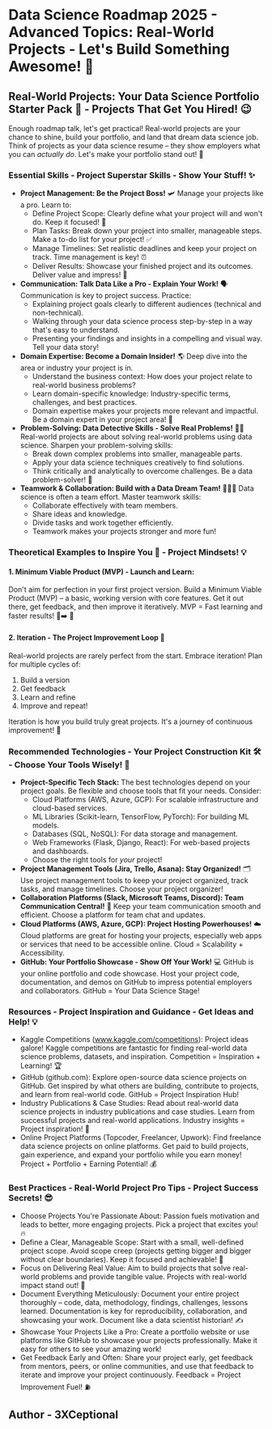 # Data Science Roadmap 2025 - Advanced Topics: Real-World Projects - Let's Build Something Awesome! 🚀

## Real-World Projects: Your Data Science Portfolio Starter Pack 💼 - Projects That Get You Hired! 😉

Enough roadmap talk, let's get practical! Real-world projects are your chance to shine, build your portfolio, and land that dream data science job. Think of projects as your data science resume – they show employers what you can *actually do*. Let's make your portfolio stand out! 🚀

### Essential Skills - Project Superstar Skills - Show Your Stuff! ✨

*   **Project Management: Be the Project Boss!** 🛩️  Manage your projects like a pro. Learn to:
    *   Define Project Scope: Clearly define what your project will and won't do. Keep it focused! 🎯
    *   Plan Tasks: Break down your project into smaller, manageable steps. Make a to-do list for your project! ✅
    *   Manage Timelines: Set realistic deadlines and keep your project on track. Time management is key! ⏰
    *   Deliver Results:  Showcase your finished project and its outcomes. Deliver value and impress! 🎁
*   **Communication: Talk Data Like a Pro - Explain Your Work!** 🗣️ Communication is key to project success. Practice:
    *   Explaining project goals clearly to different audiences (technical and non-technical).
    *   Walking through your data science process step-by-step in a way that's easy to understand.
    *   Presenting your findings and insights in a compelling and visual way. Tell your data story! 
*   **Domain Expertise: Become a Domain Insider!** 🌎  Deep dive into the area or industry your project is in. 
    *   Understand the business context: How does your project relate to real-world business problems?
    *   Learn domain-specific knowledge:  Industry-specific terms, challenges, and best practices. 
    *   Domain expertise makes your projects more relevant and impactful. Be a domain expert in your project area! 🧠
*   **Problem-Solving: Data Detective Skills - Solve Real Problems!** 🕵️‍♀️ Real-world projects are about solving real-world problems using data science. Sharpen your problem-solving skills:
    *   Break down complex problems into smaller, manageable parts.
    *   Apply your data science techniques creatively to find solutions.
    *   Think critically and analytically to overcome challenges. Be a data problem-solver! 💪
*   **Teamwork & Collaboration: Build with a Data Dream Team!** 🧑‍🤝‍🧑 Data science is often a team effort. Master teamwork skills:
    *   Collaborate effectively with team members.
    *   Share ideas and knowledge.
    *   Divide tasks and work together efficiently.
    *   Teamwork makes your projects stronger and more fun! 

### Theoretical Examples to Inspire You 🤔 - Project Mindsets! 💡

#### 1. Minimum Viable Product (MVP) - Launch and Learn:

Don't aim for perfection in your first project version. Build a Minimum Viable Product (MVP) – a basic, working version with core features. Get it out there, get feedback, and then improve it iteratively. MVP = Fast learning and faster results! 🛴➡️ 🛵

#### 2. Iteration - The Project Improvement Loop 🔄

Real-world projects are rarely perfect from the start. Embrace iteration! Plan for multiple cycles of:

1.  Build a version
2.  Get feedback
3.  Learn and refine
4.  Improve and repeat! 

Iteration is how you build truly great projects. It's a journey of continuous improvement! 💃

### Recommended Technologies - Your Project Construction Kit 🛠️ - Choose Your Tools Wisely! 🧰

*   **Project-Specific Tech Stack:** The best technologies depend on your project goals. Be flexible and choose tools that fit your needs. Consider:
    *   Cloud Platforms (AWS, Azure, GCP): For scalable infrastructure and cloud-based services.
    *   ML Libraries (Scikit-learn, TensorFlow, PyTorch): For building ML models.
    *   Databases (SQL, NoSQL): For data storage and management.
    *   Web Frameworks (Flask, Django, React): For web-based projects and dashboards.
    *   Choose the right tools for *your* project! 
*   **Project Management Tools (Jira, Trello, Asana): Stay Organized!** 🗂️ Use project management tools to keep your project organized, track tasks, and manage timelines. Choose your project organizer! 
*   **Collaboration Platforms (Slack, Microsoft Teams, Discord): Team Communication Central!** 💬 Keep your team communication smooth and efficient. Choose a platform for team chat and updates.
*   **Cloud Platforms (AWS, Azure, GCP): Project Hosting Powerhouses!** ☁️ Cloud platforms are great for hosting your projects, especially web apps or services that need to be accessible online. Cloud = Scalability + Accessibility.
*   **GitHub: Your Portfolio Showcase - Show Off Your Work!** 💻 GitHub is your online portfolio and code showcase. Host your project code, documentation, and demos on GitHub to impress potential employers and collaborators. GitHub = Your Data Science Stage! 

### Resources - Project Inspiration and Guidance - Get Ideas and Help! 💡

*   Kaggle Competitions (www.kaggle.com/competitions): Project ideas galore! Kaggle competitions are fantastic for finding real-world data science problems, datasets, and inspiration. Competition = Inspiration + Learning! 🏆
*   GitHub (github.com): Explore open-source data science projects on GitHub. Get inspired by what others are building, contribute to projects, and learn from real-world code. GitHub = Project Inspiration Hub! 
*   Industry Publications & Case Studies: Read about real-world data science projects in industry publications and case studies. Learn from successful projects and real-world applications. Industry insights = Project inspiration! 📰
*   Online Project Platforms (Topcoder, Freelancer, Upwork): Find freelance data science projects on online platforms. Get paid to build projects, gain experience, and expand your portfolio while you earn money! Project + Portfolio + Earning Potential! 💰

### Best Practices - Real-World Project Pro Tips - Project Success Secrets! 😎

*   Choose Projects You're Passionate About: Passion fuels motivation and leads to better, more engaging projects. Pick a project that excites you! 🔥
*   Define a Clear, Manageable Scope: Start with a small, well-defined project scope. Avoid scope creep (projects getting bigger and bigger without clear boundaries). Keep it focused and achievable! 🎯
*   Focus on Delivering Real Value: Aim to build projects that solve real-world problems and provide tangible value. Projects with real-world impact stand out! 💎
*   Document Everything Meticulously: Document your entire project thoroughly – code, data, methodology, findings, challenges, lessons learned. Documentation is key for reproducibility, collaboration, and showcasing your work. Document like a data scientist historian! ✍️
*   Showcase Your Projects Like a Pro: Create a portfolio website or use platforms like GitHub to showcase your projects professionally. Make it easy for others to see your amazing work! 
*   Get Feedback Early and Often: Share your project early, get feedback from mentors, peers, or online communities, and use that feedback to iterate and improve your project continuously. Feedback = Project Improvement Fuel! ⛽

## Author - 3XCeptional